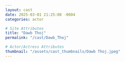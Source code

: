 ```yaml
---
layout: cast
date: 2025-03-01 21:25:08 -0604
categories: actor

# Site Attributes
title: "Dawb Thoj"
permalink: "/cast/Dawb_Thoj"

# Actor/Actress Attributes
thumbnail: "/assets/cast_thumbnails/Dawb Thoj.jpeg"
---
```


